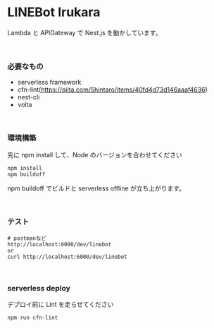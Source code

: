 # LINEBot Irukara

Lambda と APIGateway で Nest.js を動かしています。

<br>

### 必要なもの

-   serverless framework
-   cfn-lint(https://qiita.com/5hintaro/items/40fd4d73d146aaaf4636)
-   nest-cli
-   volta

<br>

### 環境構築

先に npm install して、Node のバージョンを合わせてください

```
npm install
npm buildoff
```

npm buildoff でビルドと serverless offline が立ち上がります。

<br>

### テスト

```
# postmanなど
http://localhost:6000/dev/linebot
or
curl http://localhost:6000/dev/linebot
```

<br>

### serverless deploy

デプロイ前に Lint を走らせてください

```
npm run cfn-lint
```
